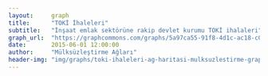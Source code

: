 ```yaml
---
layout:     graph
title:      "TOKİ İhaleleri"
subtitle:   "İnşaat emlak sektörüne rakip devlet kurumu TOKİ ihalaleri"
graph_url:  "https://graphcommons.com/graphs/5a97ca55-91f8-4d1c-ac18-c01a090e0a1f"
date:       2015-06-01 12:00:00
author:     "Mülksüzleştirme Ağları"
header-img: "img/graphs/toki-ihaleleri-ag-haritasi-mulksuzlestirme-graphcommons.jpg"
---
```


